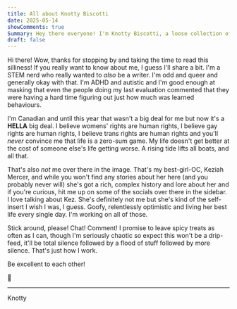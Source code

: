 ```yaml
---
title: All about Knotty Biscotti
date: 2025-05-14
showComments: true
Summary: Hey there everyone! I'm Knotty Biscotti, a loose collection of ideas and strongly held opinions that likes to avoid confrontation. I am *all* the contradictions in one. Trust me.
draft: false
---
```


Hi there!  Wow, thanks for stopping by and taking the time to read this silliness! If you really want to know about me, I guess I'll share a bit. I'm a STEM nerd who really wanted to *also* be a writer. I'm odd and queer and generally okay with that.  I'm ADHD and autistic and I'm good enough at masking that even the people doing my last evaluation commented that they were having a hard time figuring out just how much was learned behaviours.

I'm Canadian and until this year that wasn't a big deal for me but now it's a **HELLA** big deal. I believe womens' rights are human rights, I believe gay rights are human rights, I believe trans rights are human rights and you'll *never* convince me that life is a zero-sum game. My life doesn't get better at the cost of someone else's life getting worse.  A rising tide lifts all boats, and all that.

That's also *not* me over there in the image.  That's my best-girl-OC, Keziah Mercer, and while you won't find any stories about her here (and you probably never will) she's got a rich, complex history and lore about her and if you're curious, hit me up on some of the socials over there in the sidebar.  I love talking about Kez.  She's definitely not me but she's kind of the self-insert I wish I was, I guess.  Goofy, relentlessly optimistic and living her best life every single day.  I'm working on all of those.

Stick around, please! Chat!  Comment!  I promise to leave spicy treats as often as I can, though I'm seriously chaotic so expect this won't be a drip-feed, it'll be total silence followed by a flood of stuff followed by more silence.  That's just how I work.

Be excellent to each other!

💝

***
<signature>Knotty</signature>
